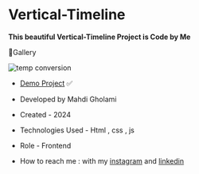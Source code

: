# Vertical-Timeline

**This beautiful Vertical-Timeline Project is Code by Me**

📸Gallery

![temp conversion](https://github.com/user-attachments/assets/f3408355-b813-444e-81e2-b92dd8b297a9)


- [Demo Project](https://mhdigholami.github.io/Vertical-Timeline/) ✅

- Developed by Mahdi Gholami

- Created - 2024

- Technologies Used - Html , css , js

- Role - Frontend

- How to reach me : with my [instagram](https://www.instagram.com/mahdi_gholami_web) and [linkedin](https://www.linkedin.com/in/mahdi-gholami-developer)
